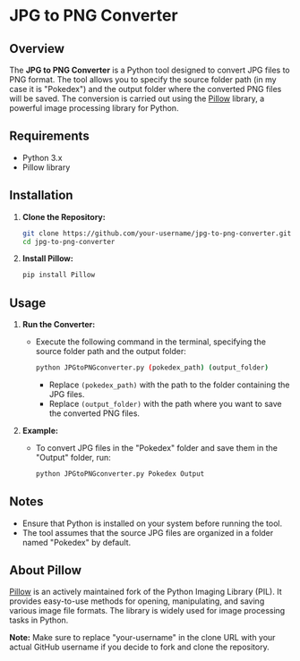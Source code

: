 # JPG to PNG Converter

## Overview

The **JPG to PNG Converter** is a Python tool designed to convert JPG files to PNG format. The tool allows you to specify the source folder path (in my case it is "Pokedex") and the output folder where the converted PNG files will be saved. The conversion is carried out using the [Pillow](https://pillow.readthedocs.io/en/stable/) library, a powerful image processing library for Python.

## Requirements

- Python 3.x
- Pillow library

## Installation

1. **Clone the Repository:**
   ```bash
   git clone https://github.com/your-username/jpg-to-png-converter.git
   cd jpg-to-png-converter
   ```

2. **Install Pillow:**
   ```bash
   pip install Pillow
   ```

## Usage

1. **Run the Converter:**
   - Execute the following command in the terminal, specifying the source folder path and the output folder:
     ```bash
     python JPGtoPNGconverter.py (pokedex_path) (output_folder)
     ```
     - Replace `(pokedex_path)` with the path to the folder containing the JPG files.
     - Replace `(output_folder)` with the path where you want to save the converted PNG files.

2. **Example:**
   - To convert JPG files in the "Pokedex" folder and save them in the "Output" folder, run:
     ```bash
     python JPGtoPNGconverter.py Pokedex Output
     ```

## Notes

- Ensure that Python is installed on your system before running the tool.
- The tool assumes that the source JPG files are organized in a folder named "Pokedex" by default.

## About Pillow

[Pillow](https://pillow.readthedocs.io/en/stable/) is an actively maintained fork of the Python Imaging Library (PIL). It provides easy-to-use methods for opening, manipulating, and saving various image file formats. The library is widely used for image processing tasks in Python.

**Note:** Make sure to replace "your-username" in the clone URL with your actual GitHub username if you decide to fork and clone the repository.

